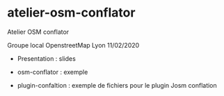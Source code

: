 # atelier-osm-conflator

Atelier OSM conflator 

Groupe local OpenstreetMap Lyon 11/02/2020

- Presentation : slides

- osm-conflator : exemple

- plugin-confaltion : exemple de fichiers pour le plugin Josm conflation
